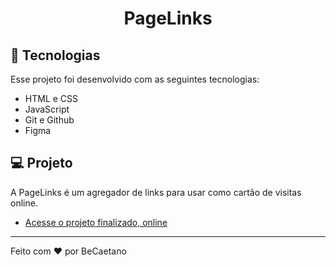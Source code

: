 <h1 align="center"> PageLinks </h1>

## 🚀 Tecnologias

Esse projeto foi desenvolvido com as seguintes tecnologias:

- HTML e CSS
- JavaScript
- Git e Github
- Figma

## 💻 Projeto

A PageLinks é um agregador de links para usar como cartão de visitas online.

- [Acesse o projeto finalizado, online](https://maykbrito.github.io/devlinks)

---

Feito com ♥ por BeCaetano
